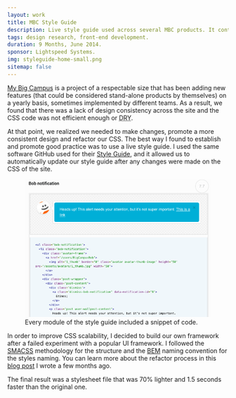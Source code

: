```yaml
---
layout: work
title: MBC Style Guide
description: Live style guide used across several MBC products. It contains visual examples, explanations of use and snippets of code.
tags: design research, front-end development.
duration: 9 Months, June 2014.
sponsor: Lightspeed Systems.
img: styleguide-home-small.png
sitemap: false
---
```

<p><a href="http://www.mybigcampus.com">My Big Campus</a> is a project of a respectable size that has been adding new features (that could be considered stand-alone products by themselves) on a yearly basis, sometimes implemented by different teams. As a result, we found that there was a lack of design consistency across the site and the <span class="caps">CSS</span> code was not efficient enough or <acronym title="Don't Repeaty Yourself"><span class="caps">DRY</span></acronym>.</p>
<p>At that point, we realized we needed to make changes, promote a more consistent design and refactor our <span class="caps">CSS</span>. The best way I found to establish and promote good practice was to use a live style guide. I used the same software GitHub used for their <a href="https://github.com/styleguide/css">Style Guide</a>, and it allowed us to automatically update our style guide after any changes were made on the <span class="caps">CSS</span> of the site.</p>
<figure>
<img src="/images/mbc-sg-detail.png" title="Screenshot of MBC Style Guide" alt="Screenshot of MBC Style Guide" />
<figcaption>Every module of the style guide included a snippet of code.</figcaption>
</figure>
<p>In order to improve <span class="caps">CSS</span> scalability, I decided to build our own framework after a failed experiment with a popular UI framework. I followed the <a href="https://smacss.com/"><span class="caps">SMACSS</span></a> methodology for the structure and the <a href="https://en.bem.info/"><span class="caps">BEM</span></a> naming convention for the styles naming. You can learn more about the refactor process in this <a href="/blog/i-refactored-css-for-9-months-and-i-survived/">blog post</a> I wrote a few months ago.</p>
<p>The final result was a stylesheet file that was 70% lighter and 1.5 seconds faster than the original one.</p>
